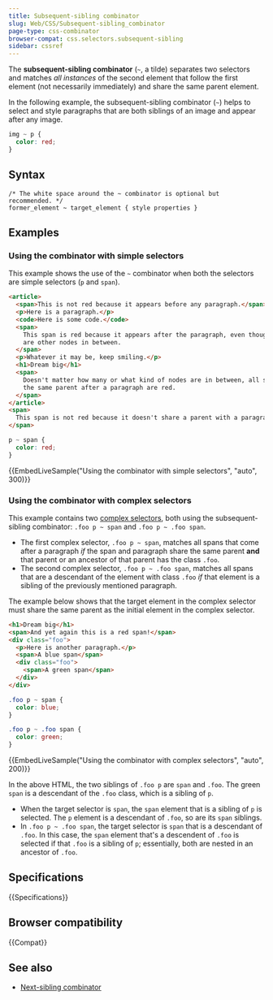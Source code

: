 ```yaml
---
title: Subsequent-sibling combinator
slug: Web/CSS/Subsequent-sibling_combinator
page-type: css-combinator
browser-compat: css.selectors.subsequent-sibling
sidebar: cssref
---
```



The **subsequent-sibling combinator** (`~`, a tilde) separates two selectors and matches _all instances_ of the second element that follow the first element (not necessarily immediately) and share the same parent element.

In the following example, the subsequent-sibling combinator (`~`) helps to select and style paragraphs that are both siblings of an image and appear after any image.

```css
img ~ p {
  color: red;
}
```

## Syntax

```css-nolint
/* The white space around the ~ combinator is optional but recommended. */
former_element ~ target_element { style properties }
```

## Examples

### Using the combinator with simple selectors

This example shows the use of the `~` combinator when both the selectors are simple selectors (`p` and `span`).

```html
<article>
  <span>This is not red because it appears before any paragraph.</span>
  <p>Here is a paragraph.</p>
  <code>Here is some code.</code>
  <span>
    This span is red because it appears after the paragraph, even though there
    are other nodes in between.
  </span>
  <p>Whatever it may be, keep smiling.</p>
  <h1>Dream big</h1>
  <span>
    Doesn't matter how many or what kind of nodes are in between, all spans from
    the same parent after a paragraph are red.
  </span>
</article>
<span>
  This span is not red because it doesn't share a parent with a paragraph.
</span>
```

```css
p ~ span {
  color: red;
}
```

{{EmbedLiveSample("Using the combinator with simple selectors", "auto", 300)}}

### Using the combinator with complex selectors

This example contains two [complex selectors](/en-US/docs/Web/CSS/CSS_selectors/Selector_structure#complex_selector), both using the subsequent-sibling combinator: `.foo p ~ span` and `.foo p ~ .foo span`.

- The first complex selector, `.foo p ~ span`, matches all spans that come after a paragraph _if_ the span and paragraph share the same parent **and** that parent or an ancestor of that parent has the class `.foo`.
- The second complex selector, `.foo p ~ .foo span`, matches all spans that are a descendant of the element with class `.foo` _if_ that element is a sibling of the previously mentioned paragraph.

The example below shows that the target element in the complex selector must share the same parent as the initial element in the complex selector.

```html
<h1>Dream big</h1>
<span>And yet again this is a red span!</span>
<div class="foo">
  <p>Here is another paragraph.</p>
  <span>A blue span</span>
  <div class="foo">
    <span>A green span</span>
  </div>
</div>
```

```css
.foo p ~ span {
  color: blue;
}

.foo p ~ .foo span {
  color: green;
}
```

{{EmbedLiveSample("Using the combinator with complex selectors", "auto", 200)}}

In the above HTML, the two siblings of `.foo p` are `span` and `.foo`. The green `span` is a descendant of the `.foo` class, which is a sibling of `p`.

- When the target selector is `span`, the `span` element that is a sibling of `p` is selected. The `p` element is a descendant of `.foo`, so are its `span` siblings.
- In `.foo p ~ .foo span`, the target selector is `span` that is a descendant of `.foo`. In this case, the `span` element that's a descendent of `.foo` is selected if that `.foo` is a sibling of `p`; essentially, both are nested in an ancestor of `.foo`.

## Specifications

{{Specifications}}

## Browser compatibility

{{Compat}}

## See also

- [Next-sibling combinator](/en-US/docs/Web/CSS/Next-sibling_combinator)
